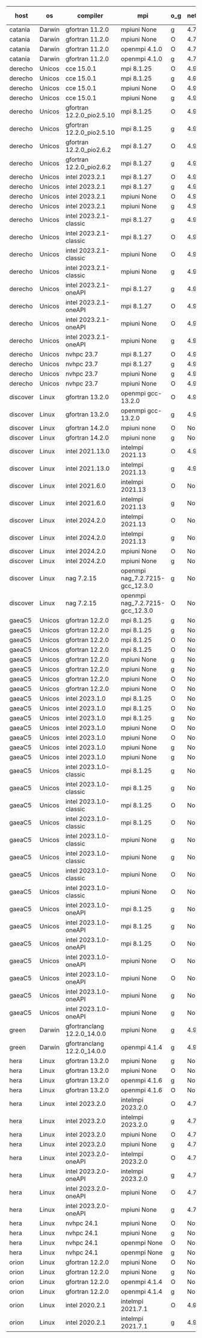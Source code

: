 

| host     | os       | compiler                              | mpi                      | o_g        | netcdf        | build       | u_pass          | u_fail          | s_pass            | s_fail            | e_pass             | e_fail             | nuopc_pass       | nuopc_fail       | artifacts link          |
|----------|----------|---------------------------------------|--------------------------|------------|---------------|-------------|-----------------|-----------------|-------------------|-------------------|--------------------|--------------------|------------------|------------------|-------------------------|
| catania | Darwin | gfortran 11.2.0 | mpiuni None  | g | 4.7.4  | PASS | 12530 | 7 | 9 | 0 | 44 | 0 | None | None | <a href="https://github.com/esmf-org/esmf-test-artifacts/tree/0aa633bdfbe7968925723880e13ecd24642b5512/develop/gfortran/11.2.0/g/mpiuni/None" target="_blank">0aa633b</a> | 
| catania | Darwin | gfortran 11.2.0 | mpiuni None  | O | 4.7.4  | PASS | 12530 | 7 | 9 | 0 | 44 | 0 | None | None | <a href="https://github.com/esmf-org/esmf-test-artifacts/tree/92bd0ea5ea868fb710a8e6f0dab6dd7dd6a10790/develop/gfortran/11.2.0/O/mpiuni/None" target="_blank">92bd0ea</a> | 
| catania | Darwin | gfortran 11.2.0 | openmpi 4.1.0  | O | 4.7.4  | PASS | 14204 | 3 | 51 | 0 | 81 | 0 | 56 | 0 | <a href="https://github.com/esmf-org/esmf-test-artifacts/tree/93dc6d2bda1862c634c2d484fbd6c22f830403cf/develop/gfortran/11.2.0/O/openmpi/4.1.0" target="_blank">93dc6d2</a> | 
| catania | Darwin | gfortran 11.2.0 | openmpi 4.1.0  | g | 4.7.4  | PASS | 14204 | 3 | 51 | 0 | 81 | 0 | 56 | 0 | <a href="https://github.com/esmf-org/esmf-test-artifacts/tree/b8a9db1aa4359724a3be559b9702364c7bb6ce8b/develop/gfortran/11.2.0/g/openmpi/4.1.0" target="_blank">b8a9db1</a> | 
| derecho | Unicos | cce 15.0.1 | mpi 8.1.25  | O | 4.9.2  | PASS | None | None | None | None | None | None | None | None | <a href="https://github.com/esmf-org/esmf-test-artifacts/tree/773bab754746f5fc35fa29318d947f6c9ec9a934/develop/cce/15.0.1/O/mpi/8.1.25" target="_blank">773bab7</a> | 
| derecho | Unicos | cce 15.0.1 | mpi 8.1.25  | g | 4.9.2  | PASS | None | None | None | None | None | None | None | None | <a href="https://github.com/esmf-org/esmf-test-artifacts/tree/7128c53ff42caaa96abddfca316c00be8d34a655/develop/cce/15.0.1/g/mpi/8.1.25" target="_blank">7128c53</a> | 
| derecho | Unicos | cce 15.0.1 | mpiuni None  | O | 4.9.2  | PASS | None | None | None | None | None | None | None | None | <a href="https://github.com/esmf-org/esmf-test-artifacts/tree/fcd6dd5560999a9d566defd4dfa4d4dc7872a807/develop/cce/15.0.1/O/mpiuni/None" target="_blank">fcd6dd5</a> | 
| derecho | Unicos | cce 15.0.1 | mpiuni None  | g | 4.9.2  | PASS | None | None | None | None | None | None | None | None | <a href="https://github.com/esmf-org/esmf-test-artifacts/tree/0f5a551dbdf62513f23b63c36ee7c09d9312cecf/develop/cce/15.0.1/g/mpiuni/None" target="_blank">0f5a551</a> | 
| derecho | Unicos | gfortran 12.2.0_pio2.5.10 | mpi 8.1.25  | O | 4.9.2  | PASS | 14207 | 0 | 51 | 0 | 81 | 0 | 56 | 0 | <a href="https://github.com/esmf-org/esmf-test-artifacts/tree/335667491507d7dc95ff7556765d2c7a7cc3e056/develop/gfortran/12.2.0_pio2.5.10/O/mpi/8.1.25" target="_blank">3356674</a> | 
| derecho | Unicos | gfortran 12.2.0_pio2.5.10 | mpi 8.1.25  | g | 4.9.2  | PASS | 14207 | 0 | 51 | 0 | 81 | 0 | 56 | 0 | <a href="https://github.com/esmf-org/esmf-test-artifacts/tree/4f14a9560280690e685f33470e10c0890d9a67d0/develop/gfortran/12.2.0_pio2.5.10/g/mpi/8.1.25" target="_blank">4f14a95</a> | 
| derecho | Unicos | gfortran 12.2.0_pio2.6.2 | mpi 8.1.27  | O | 4.9.2  | PASS | 14207 | 0 | 51 | 0 | 81 | 0 | 56 | 0 | <a href="https://github.com/esmf-org/esmf-test-artifacts/tree/f0b0de80e3d2c49ce96bc94493ed5eac409359ff/develop/gfortran/12.2.0_pio2.6.2/O/mpi/8.1.27" target="_blank">f0b0de8</a> | 
| derecho | Unicos | gfortran 12.2.0_pio2.6.2 | mpi 8.1.27  | g | 4.9.2  | PASS | 14207 | 0 | 51 | 0 | 81 | 0 | 56 | 0 | <a href="https://github.com/esmf-org/esmf-test-artifacts/tree/dce91912cdd6acac4b638bd8e17bdd4e762fdb7b/develop/gfortran/12.2.0_pio2.6.2/g/mpi/8.1.27" target="_blank">dce9191</a> | 
| derecho | Unicos | intel 2023.2.1 | mpi 8.1.27  | O | 4.9.2  | PASS | 14207 | 0 | 51 | 0 | 81 | 0 | 57 | 0 | <a href="https://github.com/esmf-org/esmf-test-artifacts/tree/5d20d42944da43305b8c048b086c265c93d6bb50/develop/intel/2023.2.1/O/mpi/8.1.27" target="_blank">5d20d42</a> | 
| derecho | Unicos | intel 2023.2.1 | mpi 8.1.27  | g | 4.9.2  | PASS | 14207 | 0 | 51 | 0 | 81 | 0 | 57 | 0 | <a href="https://github.com/esmf-org/esmf-test-artifacts/tree/fd7928095184bc50ccbed4e8acfc4ee82ef6774a/develop/intel/2023.2.1/g/mpi/8.1.27" target="_blank">fd79280</a> | 
| derecho | Unicos | intel 2023.2.1 | mpiuni None  | O | 4.9.2  | PASS | 12530 | 7 | 9 | 0 | 44 | 0 | None | None | <a href="https://github.com/esmf-org/esmf-test-artifacts/tree/788fc4623abcc18335ab16c5b83540ef81a47b33/develop/intel/2023.2.1/O/mpiuni/None" target="_blank">788fc46</a> | 
| derecho | Unicos | intel 2023.2.1 | mpiuni None  | g | 4.9.2  | PASS | 12530 | 7 | 9 | 0 | 44 | 0 | None | None | <a href="https://github.com/esmf-org/esmf-test-artifacts/tree/aecfcd4a4b5f0720d3c6c64aa111d22898de7ae2/develop/intel/2023.2.1/g/mpiuni/None" target="_blank">aecfcd4</a> | 
| derecho | Unicos | intel 2023.2.1-classic | mpi 8.1.27  | g | 4.9.2  | PASS | None | None | None | None | None | None | None | None | <a href="https://github.com/esmf-org/esmf-test-artifacts/tree/12aaefa5bde9ba990b35c253768340fac18ceba5/develop/intel/2023.2.1-classic/g/mpi/8.1.27" target="_blank">12aaefa</a> | 
| derecho | Unicos | intel 2023.2.1-classic | mpi 8.1.27  | O | 4.9.2  | PASS | 14207 | 0 | 51 | 0 | 81 | 0 | 56 | 0 | <a href="https://github.com/esmf-org/esmf-test-artifacts/tree/388a60fdf68e9f17285f0bf6ddbd3ffe66f49b0c/develop/intel/2023.2.1-classic/O/mpi/8.1.27" target="_blank">388a60f</a> | 
| derecho | Unicos | intel 2023.2.1-classic | mpiuni None  | O | 4.9.2  | PASS | 12530 | 7 | 9 | 0 | 44 | 0 | None | None | <a href="https://github.com/esmf-org/esmf-test-artifacts/tree/8ed1707d1f55feff6eeeee131bd41ac7b5ada071/develop/intel/2023.2.1-classic/O/mpiuni/None" target="_blank">8ed1707</a> | 
| derecho | Unicos | intel 2023.2.1-classic | mpiuni None  | g | 4.9.2  | PASS | 12530 | 7 | 9 | 0 | 44 | 0 | None | None | <a href="https://github.com/esmf-org/esmf-test-artifacts/tree/043b7302774d6647e8a9b2ab668d3b90d62e9346/develop/intel/2023.2.1-classic/g/mpiuni/None" target="_blank">043b730</a> | 
| derecho | Unicos | intel 2023.2.1-oneAPI | mpi 8.1.27  | g | 4.9.2  | PASS | 14207 | 0 | 51 | 0 | 81 | 0 | 56 | 0 | <a href="https://github.com/esmf-org/esmf-test-artifacts/tree/0e7d9a6a374e48d1a881f45fa793d39b5a0395cc/develop/intel/2023.2.1-oneAPI/g/mpi/8.1.27" target="_blank">0e7d9a6</a> | 
| derecho | Unicos | intel 2023.2.1-oneAPI | mpi 8.1.27  | O | 4.9.2  | PASS | 14207 | 0 | 50 | 1 | 81 | 0 | 56 | 0 | <a href="https://github.com/esmf-org/esmf-test-artifacts/tree/255d20e4fcc20a7161161b1e13f554f024ac3976/develop/intel/2023.2.1-oneAPI/O/mpi/8.1.27" target="_blank">255d20e</a> | 
| derecho | Unicos | intel 2023.2.1-oneAPI | mpiuni None  | O | 4.9.2  | PASS | 12530 | 7 | 9 | 0 | 44 | 0 | None | None | <a href="https://github.com/esmf-org/esmf-test-artifacts/tree/32e0a46987d4ab05676bbae0c3163d9ff07635ea/develop/intel/2023.2.1-oneAPI/O/mpiuni/None" target="_blank">32e0a46</a> | 
| derecho | Unicos | intel 2023.2.1-oneAPI | mpiuni None  | g | 4.9.2  | PASS | 12530 | 7 | 9 | 0 | 44 | 0 | None | None | <a href="https://github.com/esmf-org/esmf-test-artifacts/tree/fae961d521feddfc24923e9899b87ddf85f6b661/develop/intel/2023.2.1-oneAPI/g/mpiuni/None" target="_blank">fae961d</a> | 
| derecho | Unicos | nvhpc 23.7 | mpi 8.1.27  | O | 4.9.2  | PASS | None | None | None | None | None | None | None | None | <a href="https://github.com/esmf-org/esmf-test-artifacts/tree/d0dc50314010d7023b6f01da18da4b31adeaef10/develop/nvhpc/23.7/O/mpi/8.1.27" target="_blank">d0dc503</a> | 
| derecho | Unicos | nvhpc 23.7 | mpi 8.1.27  | g | 4.9.2  | PASS | None | None | None | None | None | None | None | None | <a href="https://github.com/esmf-org/esmf-test-artifacts/tree/7581da7591aaf8ea7f5209f58d00273083495d3e/develop/nvhpc/23.7/g/mpi/8.1.27" target="_blank">7581da7</a> | 
| derecho | Unicos | nvhpc 23.7 | mpiuni None  | g | 4.9.2  | PASS | None | None | None | None | None | None | None | None | <a href="https://github.com/esmf-org/esmf-test-artifacts/tree/2280be09fc6c604d074f49824facf230a68175f8/develop/nvhpc/23.7/g/mpiuni/None" target="_blank">2280be0</a> | 
| derecho | Unicos | nvhpc 23.7 | mpiuni None  | O | 4.9.2  | PASS | None | None | None | None | None | None | None | None | <a href="https://github.com/esmf-org/esmf-test-artifacts/tree/633d08f18bc816613884c8988f6577304df54cc9/develop/nvhpc/23.7/O/mpiuni/None" target="_blank">633d08f</a> | 
| discover | Linux | gfortran 13.2.0 | openmpi gcc-13.2.0  | O | 4.9.2  | PASS | 14207 | 0 | 51 | 0 | 81 | 0 | 56 | 0 | <a href="https://github.com/esmf-org/esmf-test-artifacts/tree/7700fbbd22bc7961147cfcf4409fa4bfbf9f9c20/develop/gfortran/13.2.0/O/openmpi/gcc-13.2.0" target="_blank">7700fbb</a> | 
| discover | Linux | gfortran 13.2.0 | openmpi gcc-13.2.0  | g | 4.9.2  | PASS | 14207 | 0 | 51 | 0 | 81 | 0 | 56 | 0 | <a href="https://github.com/esmf-org/esmf-test-artifacts/tree/a6fb4c09f7c256ddb4a42efc04d2e754b0b2ac8e/develop/gfortran/13.2.0/g/openmpi/gcc-13.2.0" target="_blank">a6fb4c0</a> | 
| discover | Linux | gfortran 14.2.0 | mpiuni none  | O | None  | PASS | 12530 | 7 | 9 | 0 | 44 | 0 | None | None | <a href="https://github.com/esmf-org/esmf-test-artifacts/tree/f346163793345b804f512722f9d84540572af446/develop/gfortran/14.2.0/O/mpiuni/none" target="_blank">f346163</a> | 
| discover | Linux | gfortran 14.2.0 | mpiuni none  | g | None  | PASS | 12530 | 7 | 9 | 0 | 44 | 0 | None | None | <a href="https://github.com/esmf-org/esmf-test-artifacts/tree/6a846f00fc0226348658347c6854c667c76a3442/develop/gfortran/14.2.0/g/mpiuni/none" target="_blank">6a846f0</a> | 
| discover | Linux | intel 2021.13.0 | intelmpi 2021.13  | O | 4.9.2  | PASS | 14207 | 0 | 51 | 0 | 81 | 0 | 56 | 0 | <a href="https://github.com/esmf-org/esmf-test-artifacts/tree/ad9dd6207e891bf5171c9d3a4047abdb2418c982/develop/intel/2021.13.0/O/intelmpi/2021.13" target="_blank">ad9dd62</a> | 
| discover | Linux | intel 2021.13.0 | intelmpi 2021.13  | g | 4.9.2  | PASS | 14207 | 0 | 51 | 0 | 81 | 0 | 56 | 0 | <a href="https://github.com/esmf-org/esmf-test-artifacts/tree/081b61fc45cc5fe5f7990dfdea0602cf94873677/develop/intel/2021.13.0/g/intelmpi/2021.13" target="_blank">081b61f</a> | 
| discover | Linux | intel 2021.6.0 | intelmpi 2021.13  | O | None  | PASS | 14207 | 0 | 51 | 0 | 81 | 0 | 56 | 0 | <a href="https://github.com/esmf-org/esmf-test-artifacts/tree/8893adcbb43f39d7897e4eaa0503dd6f9966ec36/develop/intel/2021.6.0/O/intelmpi/2021.13" target="_blank">8893adc</a> | 
| discover | Linux | intel 2021.6.0 | intelmpi 2021.13  | g | None  | PASS | 14207 | 0 | 51 | 0 | 81 | 0 | 56 | 0 | <a href="https://github.com/esmf-org/esmf-test-artifacts/tree/2350fb1211431dd90454f5a2d5f735768ac3cd48/develop/intel/2021.6.0/g/intelmpi/2021.13" target="_blank">2350fb1</a> | 
| discover | Linux | intel 2024.2.0 | intelmpi 2021.13  | O | None  | PASS | 14207 | 0 | 51 | 0 | 81 | 0 | 56 | 0 | <a href="https://github.com/esmf-org/esmf-test-artifacts/tree/0b2a6f5b3dd16e48462c71e43c1eafef49456d32/develop/intel/2024.2.0/O/intelmpi/2021.13" target="_blank">0b2a6f5</a> | 
| discover | Linux | intel 2024.2.0 | intelmpi 2021.13  | g | None  | PASS | 14206 | 1 | 51 | 0 | 81 | 0 | 56 | 0 | <a href="https://github.com/esmf-org/esmf-test-artifacts/tree/85c781f354893c866d73bfe6c2c9a6cce8be7e03/develop/intel/2024.2.0/g/intelmpi/2021.13" target="_blank">85c781f</a> | 
| discover | Linux | intel 2024.2.0 | mpiuni None  | O | None  | PASS | 12530 | 7 | 9 | 0 | 44 | 0 | None | None | <a href="https://github.com/esmf-org/esmf-test-artifacts/tree/48110073ce28e5a3a9e10fc856c51ea5a507db9a/develop/intel/2024.2.0/O/mpiuni/None" target="_blank">4811007</a> | 
| discover | Linux | intel 2024.2.0 | mpiuni None  | g | None  | PASS | 12529 | 8 | 9 | 0 | 44 | 0 | None | None | <a href="https://github.com/esmf-org/esmf-test-artifacts/tree/027c059ad2c481b91f4b739b190bb3a936da521e/develop/intel/2024.2.0/g/mpiuni/None" target="_blank">027c059</a> | 
| discover | Linux | nag 7.2.15 | openmpi nag_7.2.7215-gcc_12.3.0  | g | None  | PASS | 14207 | 0 | 51 | 0 | 81 | 0 | 4 | 52 | <a href="https://github.com/esmf-org/esmf-test-artifacts/tree/298874f955dd152372a5bebc48857aefd7210f6a/develop/nag/7.2.15/g/openmpi/nag_7.2.7215-gcc_12.3.0" target="_blank">298874f</a> | 
| discover | Linux | nag 7.2.15 | openmpi nag_7.2.7215-gcc_12.3.0  | O | None  | PASS | 14206 | 1 | 51 | 0 | 81 | 0 | 4 | 52 | <a href="https://github.com/esmf-org/esmf-test-artifacts/tree/5cf7557b867b65eac26c8b83750e196c894b05a7/develop/nag/7.2.15/O/openmpi/nag_7.2.7215-gcc_12.3.0" target="_blank">5cf7557</a> | 
| gaeaC5 | Unicos | gfortran 12.2.0 | mpi 8.1.25  | g | None  | FAIL | None | None | None | None | None | None | 0 | 56 | <a href="https://github.com/esmf-org/esmf-test-artifacts/tree/b17f4ab64bf92d1bb6255546dd67b5a1a17947e2/develop/gfortran/12.2.0/g/mpi/8.1.25" target="_blank">b17f4ab</a> | 
| gaeaC5 | Unicos | gfortran 12.2.0 | mpi 8.1.25  | g | None  | FAIL | None | None | None | None | None | None | 0 | 56 | <a href="https://github.com/esmf-org/esmf-test-artifacts/tree/02d203433efd377b6a463a19825694eeafbc489e/develop/gfortran/12.2.0/g/mpi/8.1.25" target="_blank">02d2034</a> | 
| gaeaC5 | Unicos | gfortran 12.2.0 | mpi 8.1.25  | O | None  | FAIL | None | None | None | None | None | None | None | None | <a href="https://github.com/esmf-org/esmf-test-artifacts/tree/452a6a4e37ca508ec6ef97e98804198f95db8b52/develop/gfortran/12.2.0/O/mpi/8.1.25" target="_blank">452a6a4</a> | 
| gaeaC5 | Unicos | gfortran 12.2.0 | mpi 8.1.25  | O | None  | FAIL | None | None | None | None | None | None | 0 | 56 | <a href="https://github.com/esmf-org/esmf-test-artifacts/tree/e64defc2ef70a36fa308917b60cf377c152cb5ce/develop/gfortran/12.2.0/O/mpi/8.1.25" target="_blank">e64defc</a> | 
| gaeaC5 | Unicos | gfortran 12.2.0 | mpiuni None  | g | None  | FAIL | None | None | None | None | None | None | None | None | <a href="https://github.com/esmf-org/esmf-test-artifacts/tree/0b8cf8e3e9e0bdf97cea8c4ef73c2e7413e9add5/develop/gfortran/12.2.0/g/mpiuni/None" target="_blank">0b8cf8e</a> | 
| gaeaC5 | Unicos | gfortran 12.2.0 | mpiuni None  | g | None  | FAIL | None | None | None | None | None | None | None | None | <a href="https://github.com/esmf-org/esmf-test-artifacts/tree/972fab7df501d1b984e006fe4b7cdc82f67c2de1/develop/gfortran/12.2.0/g/mpiuni/None" target="_blank">972fab7</a> | 
| gaeaC5 | Unicos | gfortran 12.2.0 | mpiuni None  | O | None  | FAIL | None | None | None | None | None | None | None | None | <a href="https://github.com/esmf-org/esmf-test-artifacts/tree/28a38dd5cb5412f527c8f7fc89a0afb12dcca160/develop/gfortran/12.2.0/O/mpiuni/None" target="_blank">28a38dd</a> | 
| gaeaC5 | Unicos | gfortran 12.2.0 | mpiuni None  | O | None  | FAIL | None | None | None | None | None | None | None | None | <a href="https://github.com/esmf-org/esmf-test-artifacts/tree/fcbb4102e41b68bc140af1c0f04b9c36e9ff0fa3/develop/gfortran/12.2.0/O/mpiuni/None" target="_blank">fcbb410</a> | 
| gaeaC5 | Unicos | intel 2023.1.0 | mpi 8.1.25  | O | None  | FAIL | None | None | None | None | None | None | 0 | 56 | <a href="https://github.com/esmf-org/esmf-test-artifacts/tree/177137c83822db84921b1b94bb97b59ce93a04c0/develop/intel/2023.1.0/O/mpi/8.1.25" target="_blank">177137c</a> | 
| gaeaC5 | Unicos | intel 2023.1.0 | mpi 8.1.25  | O | None  | FAIL | None | None | None | None | None | None | 0 | 56 | <a href="https://github.com/esmf-org/esmf-test-artifacts/tree/5285175555b2b11a04080ecc4b30dd6a90bdfc5b/develop/intel/2023.1.0/O/mpi/8.1.25" target="_blank">5285175</a> | 
| gaeaC5 | Unicos | intel 2023.1.0 | mpi 8.1.25  | g | None  | FAIL | None | None | None | None | None | None | None | None | <a href="https://github.com/esmf-org/esmf-test-artifacts/tree/ae0936f8143fa6dbebcd8a2c8b190cb013a0be52/develop/intel/2023.1.0/g/mpi/8.1.25" target="_blank">ae0936f</a> | 
| gaeaC5 | Unicos | intel 2023.1.0 | mpiuni None  | O | None  | FAIL | None | None | None | None | None | None | None | None | <a href="https://github.com/esmf-org/esmf-test-artifacts/tree/6a6f21b7d0a9a99f4029c836f1d2db437428bdcf/develop/intel/2023.1.0/O/mpiuni/None" target="_blank">6a6f21b</a> | 
| gaeaC5 | Unicos | intel 2023.1.0 | mpiuni None  | O | None  | FAIL | None | None | None | None | None | None | None | None | <a href="https://github.com/esmf-org/esmf-test-artifacts/tree/01578a2662bfddc6700c0e6b216ff44d0056190e/develop/intel/2023.1.0/O/mpiuni/None" target="_blank">01578a2</a> | 
| gaeaC5 | Unicos | intel 2023.1.0 | mpiuni None  | g | None  | FAIL | None | None | None | None | None | None | None | None | <a href="https://github.com/esmf-org/esmf-test-artifacts/tree/bc9efd5ed2a74bc2506662865efbed76f856f615/develop/intel/2023.1.0/g/mpiuni/None" target="_blank">bc9efd5</a> | 
| gaeaC5 | Unicos | intel 2023.1.0 | mpiuni None  | g | None  | FAIL | None | None | None | None | None | None | None | None | <a href="https://github.com/esmf-org/esmf-test-artifacts/tree/56361980ae2f4b9c820553e173b7afdb6d154bec/develop/intel/2023.1.0/g/mpiuni/None" target="_blank">5636198</a> | 
| gaeaC5 | Unicos | intel 2023.1.0-classic | mpi 8.1.25  | g | None  | FAIL | None | None | None | None | None | None | 0 | 56 | <a href="https://github.com/esmf-org/esmf-test-artifacts/tree/2fc3b05e3d625b30160fec524b3222a820432750/develop/intel/2023.1.0-classic/g/mpi/8.1.25" target="_blank">2fc3b05</a> | 
| gaeaC5 | Unicos | intel 2023.1.0-classic | mpi 8.1.25  | g | None  | FAIL | None | None | None | None | None | None | 0 | 56 | <a href="https://github.com/esmf-org/esmf-test-artifacts/tree/9b15536f6dedcfc0fab51ddaf1c68ccea2b4f35d/develop/intel/2023.1.0-classic/g/mpi/8.1.25" target="_blank">9b15536</a> | 
| gaeaC5 | Unicos | intel 2023.1.0-classic | mpi 8.1.25  | O | None  | FAIL | None | None | None | None | None | None | 0 | 56 | <a href="https://github.com/esmf-org/esmf-test-artifacts/tree/ba9e29f69b0bad6e984357c977bf2799eedcadc4/develop/intel/2023.1.0-classic/O/mpi/8.1.25" target="_blank">ba9e29f</a> | 
| gaeaC5 | Unicos | intel 2023.1.0-classic | mpi 8.1.25  | O | None  | FAIL | None | None | None | None | None | None | 0 | 56 | <a href="https://github.com/esmf-org/esmf-test-artifacts/tree/dd4d21244dadf02d55a1cd0084cfe98bb03e32cd/develop/intel/2023.1.0-classic/O/mpi/8.1.25" target="_blank">dd4d212</a> | 
| gaeaC5 | Unicos | intel 2023.1.0-classic | mpiuni None  | g | None  | FAIL | None | None | None | None | None | None | None | None | <a href="https://github.com/esmf-org/esmf-test-artifacts/tree/715de6d5ba7b9bdb22b0e6f1360bed722e0e0a34/develop/intel/2023.1.0-classic/g/mpiuni/None" target="_blank">715de6d</a> | 
| gaeaC5 | Unicos | intel 2023.1.0-classic | mpiuni None  | g | None  | FAIL | None | None | None | None | None | None | None | None | <a href="https://github.com/esmf-org/esmf-test-artifacts/tree/bfe1d4cad56a19af0aebdaf91b4254b09c8e0c0f/develop/intel/2023.1.0-classic/g/mpiuni/None" target="_blank">bfe1d4c</a> | 
| gaeaC5 | Unicos | intel 2023.1.0-classic | mpiuni None  | O | None  | FAIL | None | None | None | None | None | None | None | None | <a href="https://github.com/esmf-org/esmf-test-artifacts/tree/d39627569ebcfe96d4d5c33235224130f0bfacf8/develop/intel/2023.1.0-classic/O/mpiuni/None" target="_blank">d396275</a> | 
| gaeaC5 | Unicos | intel 2023.1.0-classic | mpiuni None  | O | None  | FAIL | None | None | None | None | None | None | None | None | <a href="https://github.com/esmf-org/esmf-test-artifacts/tree/a9c90f3624d4541f691bd9cb1bb2a4441ae67d90/develop/intel/2023.1.0-classic/O/mpiuni/None" target="_blank">a9c90f3</a> | 
| gaeaC5 | Unicos | intel 2023.1.0-oneAPI | mpi 8.1.25  | g | None  | FAIL | None | None | None | None | None | None | 0 | 56 | <a href="https://github.com/esmf-org/esmf-test-artifacts/tree/a6dce2d5fdd19921fbdf2bb0f709c98df14f38c3/develop/intel/2023.1.0-oneAPI/g/mpi/8.1.25" target="_blank">a6dce2d</a> | 
| gaeaC5 | Unicos | intel 2023.1.0-oneAPI | mpi 8.1.25  | g | None  | FAIL | None | None | None | None | None | None | 0 | 56 | <a href="https://github.com/esmf-org/esmf-test-artifacts/tree/fc3f1068ea27aa77638aec80fa0ac0fc324a75b5/develop/intel/2023.1.0-oneAPI/g/mpi/8.1.25" target="_blank">fc3f106</a> | 
| gaeaC5 | Unicos | intel 2023.1.0-oneAPI | mpi 8.1.25  | O | None  | FAIL | None | None | None | None | None | None | 0 | 56 | <a href="https://github.com/esmf-org/esmf-test-artifacts/tree/b7299d978999310309e22cd8784c222fb66a7627/develop/intel/2023.1.0-oneAPI/O/mpi/8.1.25" target="_blank">b7299d9</a> | 
| gaeaC5 | Unicos | intel 2023.1.0-oneAPI | mpiuni None  | O | None  | FAIL | None | None | None | None | None | None | None | None | <a href="https://github.com/esmf-org/esmf-test-artifacts/tree/c5d29a86aa671c5303324981bde438909a87c0fc/develop/intel/2023.1.0-oneAPI/O/mpiuni/None" target="_blank">c5d29a8</a> | 
| gaeaC5 | Unicos | intel 2023.1.0-oneAPI | mpiuni None  | O | None  | FAIL | None | None | None | None | None | None | None | None | <a href="https://github.com/esmf-org/esmf-test-artifacts/tree/f9c7f34feed76c8fafc6c09ebeeb98c7674d25b1/develop/intel/2023.1.0-oneAPI/O/mpiuni/None" target="_blank">f9c7f34</a> | 
| gaeaC5 | Unicos | intel 2023.1.0-oneAPI | mpiuni None  | g | None  | FAIL | None | None | None | None | None | None | None | None | <a href="https://github.com/esmf-org/esmf-test-artifacts/tree/9c73e31b0f861ca38e5437555cc4a39f36a7e5c5/develop/intel/2023.1.0-oneAPI/g/mpiuni/None" target="_blank">9c73e31</a> | 
| gaeaC5 | Unicos | intel 2023.1.0-oneAPI | mpiuni None  | g | None  | FAIL | None | None | None | None | None | None | None | None | <a href="https://github.com/esmf-org/esmf-test-artifacts/tree/26e115e1361b5d11b416ee2f5d30daaed918cba3/develop/intel/2023.1.0-oneAPI/g/mpiuni/None" target="_blank">26e115e</a> | 
| green | Darwin | gfortranclang 12.2.0_14.0.0 | mpiuni None  | g | 4.9.2  | PASS | 12530 | 7 | 9 | 0 | 44 | 0 | None | None | <a href="https://github.com/esmf-org/esmf-test-artifacts/tree/7fd95d6befe2bb7dbbeacee3ed110f0f7754c8c6/develop/gfortranclang/12.2.0_14.0.0/g/mpiuni/None" target="_blank">7fd95d6</a> | 
| green | Darwin | gfortranclang 12.2.0_14.0.0 | openmpi 4.1.4  | g | 4.9.2  | PASS | 14207 | 0 | 51 | 0 | 81 | 0 | 57 | 0 | <a href="https://github.com/esmf-org/esmf-test-artifacts/tree/bd97342212877f51d26eb46f68df7c743894908b/develop/gfortranclang/12.2.0_14.0.0/g/openmpi/4.1.4" target="_blank">bd97342</a> | 
| hera | Linux | gfortran 13.2.0 | mpiuni None  | g | None  | PASS | 12530 | 7 | 9 | 0 | 44 | 0 | None | None | <a href="https://github.com/esmf-org/esmf-test-artifacts/tree/8f0686ad3636e041f5c731328ba7593eecca8a9e/develop/gfortran/13.2.0/g/mpiuni/None" target="_blank">8f0686a</a> | 
| hera | Linux | gfortran 13.2.0 | mpiuni None  | O | None  | PASS | 12530 | 7 | 9 | 0 | 44 | 0 | None | None | <a href="https://github.com/esmf-org/esmf-test-artifacts/tree/9d0ed2a44d267b9861d3edbb0bad57b2244f4510/develop/gfortran/13.2.0/O/mpiuni/None" target="_blank">9d0ed2a</a> | 
| hera | Linux | gfortran 13.2.0 | openmpi 4.1.6  | g | None  | PASS | None | None | None | None | None | None | None | None | <a href="https://github.com/esmf-org/esmf-test-artifacts/tree/12930ae8222fa20c81a41edc90e18ff7e6e0cfd6/develop/gfortran/13.2.0/g/openmpi/4.1.6" target="_blank">12930ae</a> | 
| hera | Linux | gfortran 13.2.0 | openmpi 4.1.6  | O | None  | PASS | 14207 | 0 | 51 | 0 | 81 | 0 | 56 | 0 | <a href="https://github.com/esmf-org/esmf-test-artifacts/tree/86175258d55009221e5436234e1976835036cc2e/develop/gfortran/13.2.0/O/openmpi/4.1.6" target="_blank">8617525</a> | 
| hera | Linux | intel 2023.2.0 | intelmpi 2023.2.0  | O | 4.7.0  | PASS | 14207 | 0 | 51 | 0 | 81 | 0 | 56 | 0 | <a href="https://github.com/esmf-org/esmf-test-artifacts/tree/05e33d7cf386ebd6cc3a393053abbeaa9efc0c07/develop/intel/2023.2.0/O/intelmpi/2023.2.0" target="_blank">05e33d7</a> | 
| hera | Linux | intel 2023.2.0 | intelmpi 2023.2.0  | g | 4.7.0  | PASS | 14207 | 0 | 51 | 0 | 81 | 0 | 56 | 0 | <a href="https://github.com/esmf-org/esmf-test-artifacts/tree/b2454decb3d48e3ca639a4c0c3cf5aa8bcca747f/develop/intel/2023.2.0/g/intelmpi/2023.2.0" target="_blank">b2454de</a> | 
| hera | Linux | intel 2023.2.0 | mpiuni None  | O | 4.7.0  | PASS | None | None | None | None | None | None | None | None | <a href="https://github.com/esmf-org/esmf-test-artifacts/tree/e042e9f01762e28d8e99d0cd987b340a4d2f2f91/develop/intel/2023.2.0/O/mpiuni/None" target="_blank">e042e9f</a> | 
| hera | Linux | intel 2023.2.0 | mpiuni None  | g | 4.7.0  | PASS | None | None | None | None | None | None | None | None | <a href="https://github.com/esmf-org/esmf-test-artifacts/tree/d5b06d57a3b1b82a841872deb0b11e760d785fc1/develop/intel/2023.2.0/g/mpiuni/None" target="_blank">d5b06d5</a> | 
| hera | Linux | intel 2023.2.0-oneAPI | intelmpi 2023.2.0  | O | 4.7.0  | PASS | 14207 | 0 | 50 | 1 | 81 | 0 | 56 | 0 | <a href="https://github.com/esmf-org/esmf-test-artifacts/tree/a1ac499a55319661a0acb7501a7e4eef850caf1c/develop/intel/2023.2.0-oneAPI/O/intelmpi/2023.2.0" target="_blank">a1ac499</a> | 
| hera | Linux | intel 2023.2.0-oneAPI | intelmpi 2023.2.0  | g | 4.7.0  | PASS | 14207 | 0 | 51 | 0 | 81 | 0 | 56 | 0 | <a href="https://github.com/esmf-org/esmf-test-artifacts/tree/19c2c156dd82c40e7774e461359b0909cd945058/develop/intel/2023.2.0-oneAPI/g/intelmpi/2023.2.0" target="_blank">19c2c15</a> | 
| hera | Linux | intel 2023.2.0-oneAPI | mpiuni None  | O | 4.7.0  | PASS | 12530 | 7 | 9 | 0 | 44 | 0 | None | None | <a href="https://github.com/esmf-org/esmf-test-artifacts/tree/20dd4afefd486f13aa37da9047dc5ee0f529e77d/develop/intel/2023.2.0-oneAPI/O/mpiuni/None" target="_blank">20dd4af</a> | 
| hera | Linux | intel 2023.2.0-oneAPI | mpiuni None  | g | 4.7.0  | PASS | 12530 | 7 | 9 | 0 | 44 | 0 | None | None | <a href="https://github.com/esmf-org/esmf-test-artifacts/tree/13257f569f809772087bb392de6322359f017713/develop/intel/2023.2.0-oneAPI/g/mpiuni/None" target="_blank">13257f5</a> | 
| hera | Linux | nvhpc 24.1 | mpiuni None  | O | None  | PASS | 12530 | 7 | 9 | 0 | 44 | 0 | None | None | <a href="https://github.com/esmf-org/esmf-test-artifacts/tree/5def40aa108a411acc4fa1fc04b12345e02e6191/develop/nvhpc/24.1/O/mpiuni/None" target="_blank">5def40a</a> | 
| hera | Linux | nvhpc 24.1 | mpiuni None  | g | None  | PASS | 12530 | 7 | 9 | 0 | 44 | 0 | None | None | <a href="https://github.com/esmf-org/esmf-test-artifacts/tree/90d4849ebf0ac96d4195a2ac342f0e897736c300/develop/nvhpc/24.1/g/mpiuni/None" target="_blank">90d4849</a> | 
| hera | Linux | nvhpc 24.1 | openmpi None  | O | None  | PASS | 14207 | 0 | 51 | 0 | 81 | 0 | 56 | 0 | <a href="https://github.com/esmf-org/esmf-test-artifacts/tree/10cadc0ac9a9a416c683f78ce6f4759c8fed6c90/develop/nvhpc/24.1/O/openmpi/None" target="_blank">10cadc0</a> | 
| hera | Linux | nvhpc 24.1 | openmpi None  | g | None  | PASS | 14207 | 0 | 51 | 0 | 81 | 0 | 56 | 0 | <a href="https://github.com/esmf-org/esmf-test-artifacts/tree/1966d618aa4f8ac872f7576e73c2697c476915ef/develop/nvhpc/24.1/g/openmpi/None" target="_blank">1966d61</a> | 
| orion | Linux | gfortran 12.2.0 | mpiuni None  | O | None  | PASS | 12530 | 7 | 9 | 0 | 44 | 0 | None | None | <a href="https://github.com/esmf-org/esmf-test-artifacts/tree/c0f31610d39885c7fce9b4211f158bea6b3dd7d8/develop/gfortran/12.2.0/O/mpiuni/None" target="_blank">c0f3161</a> | 
| orion | Linux | gfortran 12.2.0 | mpiuni None  | g | None  | PASS | 12530 | 7 | 9 | 0 | 44 | 0 | None | None | <a href="https://github.com/esmf-org/esmf-test-artifacts/tree/b6c77aac8ed2d351965c35310353b11a20ee7494/develop/gfortran/12.2.0/g/mpiuni/None" target="_blank">b6c77aa</a> | 
| orion | Linux | gfortran 12.2.0 | openmpi 4.1.4  | O | None  | PASS | 14207 | 0 | 51 | 0 | 81 | 0 | 44 | 12 | <a href="https://github.com/esmf-org/esmf-test-artifacts/tree/8b0a197d6511978dff288fe986bc7293a4be235f/develop/gfortran/12.2.0/O/openmpi/4.1.4" target="_blank">8b0a197</a> | 
| orion | Linux | gfortran 12.2.0 | openmpi 4.1.4  | g | None  | PASS | 14207 | 0 | 51 | 0 | 81 | 0 | 44 | 12 | <a href="https://github.com/esmf-org/esmf-test-artifacts/tree/ecb9db91df9128fbe9d94360e0c113d62c6113c5/develop/gfortran/12.2.0/g/openmpi/4.1.4" target="_blank">ecb9db9</a> | 
| orion | Linux | intel 2020.2.1 | intelmpi 2021.7.1  | O | 4.9.2  | PASS | 14207 | 0 | 51 | 0 | 81 | 0 | 44 | 12 | <a href="https://github.com/esmf-org/esmf-test-artifacts/tree/ed8d272a50d598dc58d0fdcceaccd1e1d96c078b/develop/intel/2020.2.1/O/intelmpi/2021.7.1" target="_blank">ed8d272</a> | 
| orion | Linux | intel 2020.2.1 | intelmpi 2021.7.1  | g | 4.9.2  | PASS | 14207 | 0 | 51 | 0 | 81 | 0 | 44 | 12 | <a href="https://github.com/esmf-org/esmf-test-artifacts/tree/705129bf27c195f021360428d420aa64a6c812ec/develop/intel/2020.2.1/g/intelmpi/2021.7.1" target="_blank">705129b</a> | 
